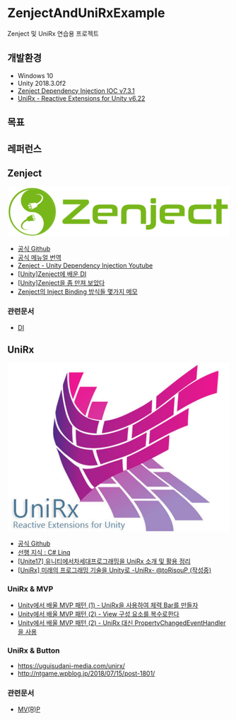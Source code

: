 # ZenjectAndUniRxExample
Zenject 및 UniRx 연습용 프로젝트

## 개발환경
- Windows 10
- Unity 2018.3.0f2
- [Zenject Dependency Injection IOC v7.3.1](https://assetstore.unity.com/packages/tools/integration/zenject-dependency-injection-ioc-17758)
- [UniRx - Reactive Extensions for Unity v6.22](https://assetstore.unity.com/packages/tools/integration/unirx-reactive-extensions-for-unity-17276)

## 목표

## 레퍼런스

## Zenject
![Zenject Logo](~Document/images/ZenjectLogo.png)
- [공식 Github](https://github.com/modesttree/Zenject)
- [공식 메뉴얼 번역](~Document/zenject-manual-ko.md)
- [Zenject - Unity Dependency Injection Youtube](https://www.youtube.com/playlist?list=PLyH-qXFkNSxnJbZLrxF0jWGyHB-8Kcd5q)
- [[Unity]Zenject에 배운 DI](https://qiita.com/akihiro_0228/items/d6fe2bfea5306900624d)
- [[Unity]Zenject을 좀 만져 보았다](https://qiita.com/r-ngtm/items/91d655e1162b1d12cac8)
- [Zenject의 Inject Binding 방식들 몇가지 메모](http://lemonheim.blogspot.com/2017/12/zenject-inject-binding.html)

### 관련문서
- [DI](~Document/DI.md)

## UniRx
![UniRx Logo](~Document/images/UniRxLogo.png)
- [공식 Github](https://github.com/neuecc/UniRx)
- [선행 지식 : C# Linq](~Document/Linq.md)
- [[Unite17] 유니티에서차세대프로그래밍을 UniRx 소개 및 활용 정리](~Document/UniRxExample.md)
- [[UniRx] 미래의 프로그래밍 기술을 Unity로 -UniRx- @toRisouP (작성중)](http://blog.ejonghyuck.net/220414547578)

### UniRx & MVP

- [Unity에서 배울 MVP 패턴 (1) - UniRx을 사용하여 체력 Bar를 만들자](https://qiita.com/nebusokuhibari/items/5e0c36c3b0df78110d32)
- [Unity에서 배울 MVP 패턴 (2) - View 구성 요소를 복수로한다](https://qiita.com/nebusokuhibari/items/f2c3403859422f5c0e20)
- [Unity에서 배울 MVP 패턴 (2) - UniRx 대신 PropertyChangedEventHandler을 사용](https://qiita.com/nebusokuhibari/items/81428f6e5e575318d84a)

### UniRx & Button

- https://uguisudani-media.com/unirx/
- http://ntgame.wpblog.jp/2018/07/15/post-1801/


### 관련문서
- [MV(R)P](~Document/MV(R)P.md)
